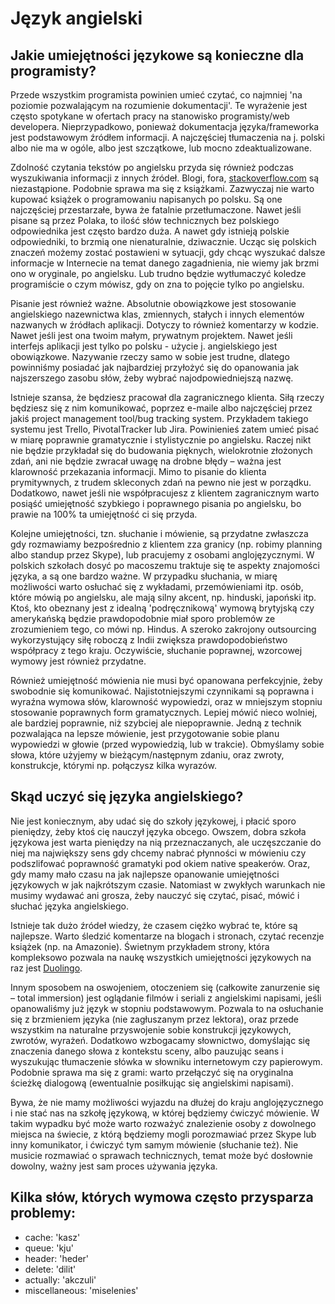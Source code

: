# Język angielski

## Jakie umiejętności językowe są konieczne dla programisty?

Przede wszystkim programista powinien umieć czytać, co najmniej 'na poziomie pozwalającym na rozumienie dokumentacji'. Te wyrażenie jest często spotykane w ofertach pracy na stanowisko programisty/web developera. Nieprzypadkowo, ponieważ dokumentacja języka/frameworka jest podstawowym źródłem informacji. A najczęściej tłumaczenia na j. polski albo nie ma w ogóle, albo jest szczątkowe, lub mocno zdeaktualizowane.

Zdolność czytania tekstów po angielsku przyda się również podczas wyszukiwania informacji z innych źródeł. Blogi, fora, [stackoverflow.com](http://stackoverflow.com/) są niezastąpione. Podobnie sprawa ma się z książkami. Zazwyczaj nie warto kupować książek o programowaniu napisanych po polsku. Są one najczęściej przestarzałe, bywa że fatalnie przetłumaczone. Nawet jeśli pisane są przez Polaka, to ilość słów technicznych bez polskiego odpowiednika jest często bardzo duża. A nawet gdy istnieją polskie odpowiedniki, to brzmią one nienaturalnie, dziwacznie. Ucząc się polskich znaczeń możemy zostać postawieni w sytuacji, gdy chcąc wyszukać dalsze informacje w Internecie na temat danego zagadnienia, nie wiemy jak brzmi ono w oryginale, po angielsku. Lub trudno będzie wytłumaczyć koledze programiście o czym mówisz, gdy on zna to pojęcie tylko po angielsku.

Pisanie jest również ważne. Absolutnie obowiązkowe jest stosowanie angielskiego nazewnictwa klas, zmiennych, stałych i innych elementów nazwanych w źródłach aplikacji. Dotyczy to również komentarzy w kodzie. Nawet jeśli jest ona twoim małym, prywatnym projektem. Nawet jeśli interfejs aplikacji jest tylko po polsku - użycie j. angielskiego jest obowiązkowe. Nazywanie rzeczy samo w sobie jest trudne, dlatego powinniśmy posiadać jak najbardziej przyłożyć się do opanowania jak najszerszego zasobu słów, żeby wybrać najodpowiedniejszą nazwę.

Istnieje szansa, że będziesz pracował dla zagranicznego klienta. Siłą rzeczy będziesz się z nim komunikować, poprzez e-maile albo najczęściej przez jakiś project management tool/bug tracking system. Przykładem takiego systemu jest Trello, PivotalTracker lub Jira. Powinienieś zatem umieć pisać w miarę poprawnie gramatycznie i stylistycznie po angielsku. Raczej nikt nie będzie przykładał się do budowania pięknych, wielokrotnie złożonych zdań, ani nie będzie zwracał uwagę na drobne błędy – ważna jest klarowność przekazania informacji. Mimo to pisanie do klienta prymitywnych, z trudem skleconych zdań na pewno nie jest w porządku. Dodatkowo, nawet jeśli nie współpracujesz z klientem zagranicznym warto posiąść umiejętność szybkiego i poprawnego pisania po angielsku, bo prawie na 100% ta umiejętność ci się przyda.

Kolejne umiejętności, tzn. słuchanie i mówienie, są przydatne zwłaszcza gdy rozmawiamy bezpośrednio z klientem zza granicy (np. robimy planning albo standup przez Skype), lub pracujemy z osobami anglojęzycznymi. W polskich szkołach dosyć po macoszemu traktuje się te aspekty znajomości języka, a są one bardzo ważne. W przypadku słuchania, w miarę możliwości warto osłuchać się z wykładami, przemówieniami itp. osób, które mówią po angielsku, ale mają silny akcent, np. hinduski, japoński itp. Ktoś, kto obeznany jest z idealną 'podręcznikową' wymową brytyjską czy amerykańską będzie prawdopodobnie miał sporo problemów ze zrozumieniem tego, co mówi np. Hindus. A szeroko zakrojony outsourcing wykorzystujący siłę roboczą z Indii zwiększa prawdopodobieństwo współpracy z tego kraju. Oczywiście, słuchanie poprawnej, wzorcowej wymowy jest również przydatne.

Również umiejętność mówienia nie musi być opanowana perfekcyjnie, żeby swobodnie się komunikować. Najistotniejszymi czynnikami są poprawna i wyraźna wymowa słów, klarowność wypowiedzi, oraz w mniejszym stopniu stosowanie poprawnych form gramatycznych. Lepiej mówić nieco wolniej, ale bardziej poprawnie, niż szybciej ale niepoprawnie. Jedną z technik pozwalająca na lepsze mówienie, jest przygotowanie sobie planu wypowiedzi w głowie (przed wypowiedzią, lub w trakcie). Obmyślamy sobie słowa, które użyjemy w bieżącym/następnym zdaniu, oraz zwroty, konstrukcje, którymi np. połączysz kilka wyrazów.

## Skąd uczyć się języka angielskiego?

Nie jest koniecznym, aby udać się do szkoły językowej, i płacić sporo pieniędzy, żeby ktoś cię nauczył języka obcego. Owszem, dobra szkoła językowa jest warta pieniędzy na nią przeznaczanych, ale uczęszczanie do niej ma największy sens gdy chcemy nabrać płynności w mówieniu czy podszlifować poprawność gramatyki pod okiem native speakerów. Oraz, gdy mamy mało czasu na jak najlepsze opanowanie umiejętności językowych w jak najkrótszym czasie. Natomiast w zwykłych warunkach nie musimy wydawać ani grosza, żeby nauczyć się czytać, pisać, mówić i słuchać języka angielskiego.

Istnieje tak dużo źródeł wiedzy, że czasem ciężko wybrać te, które są najlepsze. Warto śledzić komentarze na blogach i stronach, czytać recenzje książek (np. na Amazonie). Świetnym przykładem strony, która kompleksowo pozwala na naukę wszystkich umiejętności językowych na raz jest [Duolingo](https://www.duolingo.com/).

Innym sposobem na oswojeniem, otoczeniem się (całkowite zanurzenie się – total immersion) jest oglądanie filmów i seriali z angielskimi napisami, jeśli opanowaliśmy już język w stopniu podstawowym. Pozwala to na osłuchanie się z brzmieniem języka (nie zagłuszanym przez lektora), oraz przede wszystkim na naturalne przyswojenie sobie konstrukcji językowych, zwrotów, wyrażeń. Dodatkowo wzbogacamy słownictwo, domyślając się znaczenia danego słowa z kontekstu sceny, albo pauzując seans i wyszukując tłumaczenie słówka w słowniku internetowym czy papierowym. Podobnie sprawa ma się z grami: warto przełączyć się na oryginalna ścieżkę dialogową (ewentualnie posiłkując się angielskimi napisami).

Bywa, że nie mamy możliwości wyjazdu na dłużej do kraju anglojęzycznego i nie stać nas na szkołę językową, w której będziemy ćwiczyć mówienie. W takim wypadku być może warto rozważyć znalezienie osoby z dowolnego miejsca na świecie, z którą będziemy mogli porozmawiać przez Skype lub inny komunikator, i ćwiczyć tym samym mówienie (słuchanie też). Nie musicie rozmawiać o sprawach technicznych, temat może być dosłownie dowolny, ważny jest sam proces używania języka.

## Kilka słów, których wymowa często przysparza problemy:

- cache: 'kasz'
- queue: 'kju'
- header: 'heder'
- delete: 'dilit'
- actually: 'akczuli'
- miscellaneous: 'miselenies'

